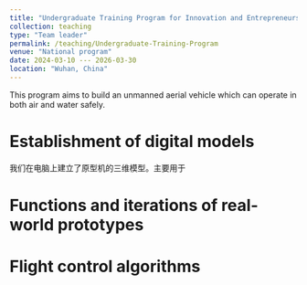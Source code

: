 ```yaml
---
title: "Undergraduate Training Program for Innovation and Entrepreneurship"
collection: teaching
type: "Team leader"
permalink: /teaching/Undergraduate-Training-Program
venue: "National program"
date: 2024-03-10 --- 2026-03-30
location: "Wuhan, China"
---
```


This program aims to build an unmanned aerial vehicle which can operate in both air and water safely.

Establishment of digital models
======
我们在电脑上建立了原型机的三维模型。主要用于

Functions and iterations of real-world prototypes
======


Flight control algorithms
======

